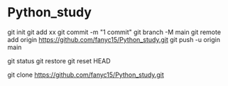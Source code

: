 # Python_study

[//]: # (上传代码)
git init
git add xx
git commit -m "1 commit"
git branch -M main
git remote add origin https://github.com/fanyc15/Python_study.git
git push -u origin main

[//]: # (回退代码)
git status
git restore
git reset HEAD

[//]: # (拉代码)
git clone https://github.com/fanyc15/Python_study.git


